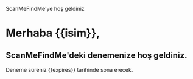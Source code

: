 ScanMeFindMe&#39;ye hoş geldiniz

<h1>Merhaba {{isim}},</h1>
<h2> ScanMeFindMe&#39;deki denemenize hoş geldiniz.</h2>
<p> Deneme süreniz {{expires}} tarihinde sona erecek.</p>